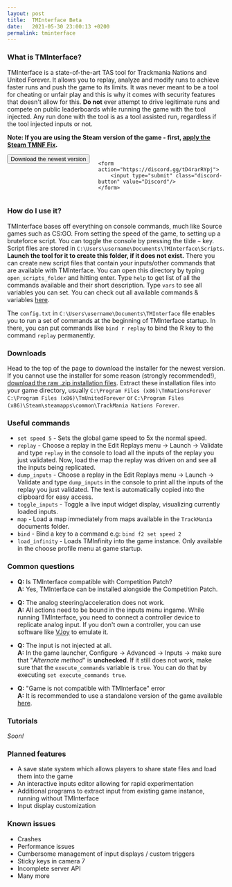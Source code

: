 ```yaml
---
layout: post
title:  TMInterface Beta
date:   2021-05-30 23:00:13 +0200
permalink: tminterface
---
```


### What is TMInterface?
TMInterface is a state-of-the-art TAS tool for Trackmania Nations and United Forever. It allows you to replay, analyze and modify runs to achieve faster runs and push the game to its limits.  It was never meant to be a tool for cheating or unfair play and this is why it comes with security features that doesn't allow for this. **Do not** ever attempt to drive legitimate runs and compete on public leaderboards while running the game with the tool injected. Any run done with the tool is as a tool assisted run, regardless if the tool injected inputs or not.

**Note: If you are using the Steam version of the game - first, [apply the Steam TMNF Fix](https://steamcommunity.com/sharedfiles/filedetails/?id=448953593).**

<div style="display: flex;">
    <form action="https://github.com/donadigo/donadigo.github.io/raw/master/data/TMInterface/TMInterfaceBeta_Setup_1.0.5.exe" style="margin-right: 20px;">
        <input type="submit" class="download-button button-cyan" value="Download the newest version"/>
    </form>

    <form action="https://discord.gg/tD4rarRYpj">
        <input type="submit" class="discord-button" value="Discord"/>
    </form>
</div>

### How do I use it?
TMInterface bases off everything on console commands, much like Source games such as CS:GO. From setting the speed of the game, to setting up a bruteforce script. You can toggle the console by pressing the tilde `~` key. Script files are stored in `C:\Users\username\Documents\TMInterface\Scripts`. **Launch the tool for it to create this folder, if it does not exist.** There you can create new script files that contain your inputs/other commands that are available with TMInterface. You can open this directory by typing `open_scripts_folder` and hitting enter. Type `help` to get list of all the commands available and their short description. Type `vars` to see all variables you can set. You can check out all available commands & variables [here](https://github.com/donadigo/TMInterfacePublic/blob/master/docs.md).

The `config.txt` in `C:\Users\username\Documents\TMInterface` file enables you to run a set of commands at the beginning of TMInterface startup. In there, you can put commands like `bind r replay` to bind the R key to the command `replay` permanently.

### Downloads
Head to the top of the page to download the installer for the newest version. If you cannot use the installer for some reason (strongly recommended!), [download the raw .zip installation files](https://github.com/donadigo/donadigo.github.io/raw/master/data/TMInterface/TMInterfaceBeta_1.0.5.zip). Extract these installation files into your game directory, usually `C:\Program Files (x86)\TmNationsForever` `C:\Program Files (x86)\TmUnitedForever` or `C:\Program Files (x86)\Steam\steamapps\common\TrackMania Nations Forever`.

### Useful commands
* `set speed 5` - Sets the global game speed to 5x the normal speed.
* `replay` - Choose a replay in the Edit Replays menu -> Launch -> Validate and type `replay` in the console to load all the inputs of the replay you just validated. Now, load the map the replay was driven on and see all the inputs being replicated.
* `dump_inputs` - Choose a replay in the Edit Replays menu -> Launch -> Validate and type `dump_inputs` in the console to print all the inputs of the replay you just validated. The text is automatically copied into the clipboard for easy access.
* `toggle_inputs` - Toggle a live input widget display, visualizing currently loaded inputs.
* `map` - Load a map immediately from maps available in the `TrackMania` documents folder.
* `bind` - Bind a key to a command e.g: `bind f2 set speed 2`
* `load_infinity` - Loads TMInfinity into the game instance. Only available in the choose profile menu at game startup.

### Common questions
* **Q:** Is TMInterface compatible with Competition Patch?<br>
**A:** Yes, TMInterface can be installed alongside the Competition Patch.

* **Q:** The analog steering/acceleration does not work.<br>
**A:** All actions need to be bound in the inputs menu ingame. While running TMInterface, you need to connect a controller device to replicate analog input. If you don't own a controller, you can use software like [VJoy](https://sourceforge.net/projects/vjoystick/) to emulate it.<br>

* **Q:** The input is not injected at all.<br>
**A:** In the game launcher, Configure -> Advanced -> Inputs -> make sure that "*Alternate method*" is **unchecked**. If it still does not work, make sure that the `execute_commands` variable is `true`. You can do that by executing `set execute_commands true`.

* **Q:** "Game is not compatible with TMInterface" error<br>
**A:** It is recommended to use a standalone version of the game available [here](https://nadeo-download.cdn.ubi.com/trackmaniaforever/tmnationsforever_setup.exe).

### Tutorials
*Soon!*

### Planned features
* A save state system which allows players to share state files and load them into the game
* An interactive inputs editor allowing for rapid experimentation
* Additional programs to extract input from existing game instance, running without TMInterface
* Input display customization

### Known issues
* Crashes
* Performance issues
* Cumbersome management of input displays / custom triggers
* Sticky keys in camera 7
* Incomplete server API
* Many more
